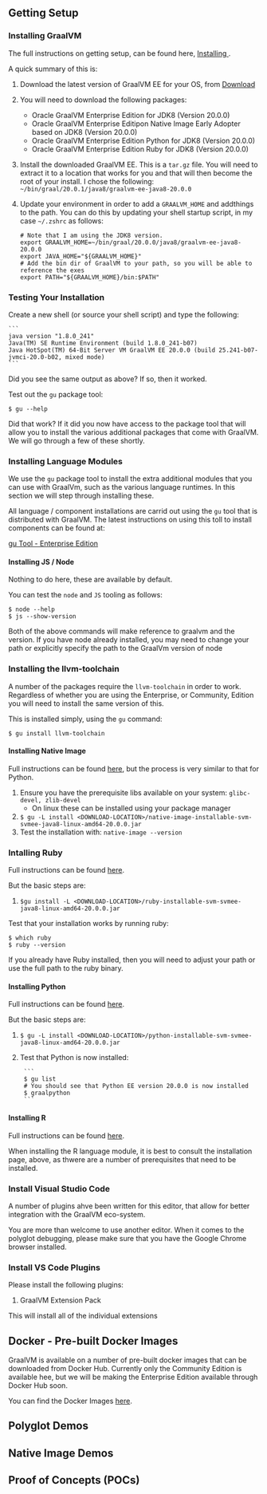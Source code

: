 
## Getting Setup

### Installing GraalVM

The full instructions on getting setup, can be found here, [Installing ](https://www.graalvm.org/docs/getting-started/#install-graalvm).

A quick summary of this is:

1. Download the latest version of GraalVM EE for your OS, from [Download](https://www.oracle.com/downloads/graalvm-downloads.html)
2. You will need to download the following packages:
    - Oracle GraalVM Enterprise Edition for JDK8 (Version 20.0.0)
    - Oracle GraalVM Enterprise Editipon Native Image Early Adopter based on JDK8 (Version 20.0.0)
    - Oracle GraalVM Enterprise Edition Python for JDK8 (Version 20.0.0)
    - Oracle GraalVM Enterprise Edition Ruby for JDK8 (Version 20.0.0)
3. Install the downloaded GraalVM EE. This is a `tar.gz` file. You will need to extract it to a location that works for you and that will then become the root of your install. I chose the following: `~/bin/graal/20.0.1/java8/graalvm-ee-java8-20.0.0`
4. Update your environment in order to add a `GRAALVM_HOME` and addthings to the path. You can do this by updating your shell startup script, in my case  `~/.zshrc` as follows:

    ```
    # Note that I am using the JDK8 version.
    export GRAALVM_HOME=~/bin/graal/20.0.0/java8/graalvm-ee-java8-20.0.0
    export JAVA_HOME="${GRAALVM_HOME}"
    # Add the bin dir of GraalVM to your path, so you will be able to reference the exes
    export PATH="${GRAALVM_HOME}/bin:$PATH"
    ```
### Testing Your Installation

Create a new shell (or source your shell script) and type the following:

    ```
    java version "1.8.0_241"
    Java(TM) SE Runtime Environment (build 1.8.0_241-b07)
    Java HotSpot(TM) 64-Bit Server VM GraalVM EE 20.0.0 (build 25.241-b07-jvmci-20.0-b02, mixed mode)
    ```

Did you see the same output as above? If so, then it worked.

Test out the `gu` package tool:

    $ gu --help

Did that work? If it did you now have access to the package tool that will allow you to install the various additional packages that come with GraalVM. We will go through a few of these shortly.

### Installing Language Modules

We use the `gu` package tool to install the extra additional modules that you can use with GraalVm, such as the various language runtimes. In this section we will step through installing these.

All language / component installations are carrid out using the `gu` tool that is distributed with GraalVM. The latest instructions on using this toll to install components can be found at:

[gu Tool - Enterprise Edition](https://docs.oracle.com/en/graalvm/enterprise/20/guide/reference/graalvm-updater.html)

#### Installing JS / Node

Nothing to do here, these are available by default.

You can test the `node` and `JS` tooling as follows:

    $ node --help
    $ js --show-version

Both of the above commands will make reference to graalvm and the version. If you have node already installed, you may need to change your path or explicitly specify the path to the GraalVm version of node

### Installing the llvm-toolchain

A number of the packages require the `llvm-toolchain` in order to work. Regardless of whether you are using the Enterprise, or Community, Edition you will need to install the same version of this.

This is installed simply, using the `gu` command:

```
$ gu install llvm-toolchain
```
#### Installing Native Image

Full instructions can be found [here](https://www.graalvm.org/docs/reference-manual/native-image/#install-native-image), but the process is very similar to that for Python.

1. Ensure you have the prerequisite libs available on your system: `glibc-devel, zlib-devel`
    - On linux these can be installed using your package manager
2. `$ gu -L install <DOWNLOAD-LOCATION>/native-image-installable-svm-svmee-java8-linux-amd64-20.0.0.jar`
3. Test the installation with: `native-image --version`

### Intalling Ruby

Full instructions can be found [here](https://www.graalvm.org/docs/reference-manual/languages/ruby/#installing-ruby).

But the basic steps are:

1. `$gu install -L <DOWNLOAD-LOCATION>/ruby-installable-svm-svmee-java8-linux-amd64-20.0.0.jar`

Test that your installation works by running ruby:

```
$ which ruby
$ ruby --version
```

If you already have Ruby installed, then you will need to adjust your path or use the full path to the ruby binary.

#### Installing Python

Full instructions can be found [here](https://www.graalvm.org/docs/reference-manual/languages/python/#installing-python).

But the basic steps are:

1. `$ gu -L install <DOWNLOAD-LOCATION>/python-installable-svm-svmee-java8-linux-amd64-20.0.0.jar`
2. Test that Python is now installed:

        ```
        $ gu list
        # You should see that Python EE version 20.0.0 is now installed
        $ graalpython
        ```

#### Installing R

Full instructions can be found [here](https://www.graalvm.org/docs/reference-manual/languages/r/#installing-r).

When installing the R language module, it is best to consult the installation page, above, as thwere are a number of prerequisites that need to be installed.

### Install Visual Studio Code

A number of plugins ahve been written for this editor, that allow for better integration with the GraalVM eco-system.

You are more than welcome to use another editor. When it comes to the polyglot debugging, please make sure that you have the Google Chrome browser installed.

### Install VS Code Plugins

Please install the following plugins:

1. GraalVM Extension Pack

This will install all of the individual extensions

## Docker - Pre-built Docker Images

GraalVM is available on a number of pre-built docker images that can be downloaded from Docker Hub. Currently only the Community Edition is available hee, but we will be making the Enterprise Edition available through Docker Hub soon.

You can find the Docker Images [here](https://hub.docker.com/r/oracle/graalvm-ce).

## Polyglot Demos

## Native Image Demos

## Proof of Concepts (POCs)

